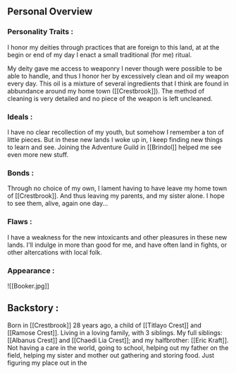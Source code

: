 ## Personal Overview
### Personality Traits :
I honor my deities through practices that are foreign to this land, at at the begin or end of my day I enact a small traditional (for me) ritual.

My deity gave me access to weaponry I never though were possible to be able to handle, and thus I honor her by excessively clean and oil my weapon every day. This oil is a mixture of several ingredients that I think are found in abbundance around my home town ([[Crestbrook]]). The method of cleaning is very detailed and no piece of the weapon is left uncleaned. 

### Ideals : 
I have no clear recollection of my youth, but somehow I remember a ton of little pieces. But in these new lands I woke up in, I keep finding new things to learn and see. Joining the Adventure Guild in [[Brindol]] helped me see even more new stuff.

### Bonds :
Through no choice of my own, I lament having to have leave my home town of [[Crestbrook]]. And thus leaving my parents, and my sister alone. I hope to see them, alive, again one day...

### Flaws :
I have a weakness for the new intoxicants and other pleasures in these new lands. I'll indulge in more than good for me, and have often land in fights, or other altercations with local folk.

### Appearance :
![[Booker.jpg]]



## Backstory :
Born in [[Crestbrook]] 28 years ago, a child of [[Titlayo Crest]] and [[Ramose Crest]]. 
Living in a loving family, with 3 siblings. My full siblings: [[Albanus Crest]] and [[Chaedi Lia Crest]]; and my halfbrother: [[Eric Kraft]].
Not having a care in the world, going to school, helping out my father on the field, helping my sister and mother out gathering and storing food.
Just figuring my place out in the